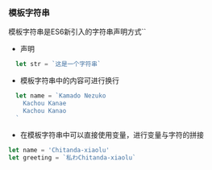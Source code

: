 ### 模板字符串
模板字符串是ES6新引入的字符串声明方式``
+ 声明
```js
  let str = `这是一个字符串`
```

+ 模板字符串中的内容可进行换行
```js
  let name = `Kamado Nezuko
    Kachou Kanae
    Kachou Kanao
  `
```

+ 在模板字符串中可以直接使用变量，进行变量与字符的拼接
```js
let name = 'Chitanda-xiaolu'
let greeting = `私わChitanda-xiaolu`
```